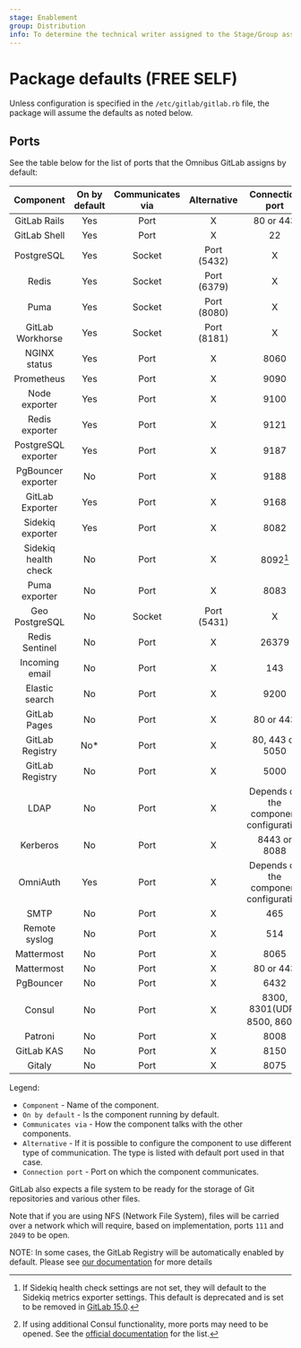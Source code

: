```yaml
---
stage: Enablement
group: Distribution
info: To determine the technical writer assigned to the Stage/Group associated with this page, see https://about.gitlab.com/handbook/engineering/ux/technical-writing/#assignments
---
```


# Package defaults **(FREE SELF)**

Unless configuration is specified in the `/etc/gitlab/gitlab.rb` file,
the package will assume the defaults as noted below.

## Ports

See the table below for the list of ports that the Omnibus GitLab assigns
by default:

|      Component       | On by default | Communicates via | Alternative |              Connection port               |
|:--------------------:|:-------------:|:----------------:|:-----------:|:------------------------------------------:|
|     GitLab Rails     |      Yes      |       Port       |      X      |                 80 or 443                  |
|     GitLab Shell     |      Yes      |       Port       |      X      |                     22                     |
|      PostgreSQL      |      Yes      |      Socket      | Port (5432) |                     X                      |
|        Redis         |      Yes      |      Socket      | Port (6379) |                     X                      |
|         Puma         |      Yes      |      Socket      | Port (8080) |                     X                      |
|   GitLab Workhorse   |      Yes      |      Socket      | Port (8181) |                     X                      |
|     NGINX status     |      Yes      |       Port       |      X      |                    8060                    |
|      Prometheus      |      Yes      |       Port       |      X      |                    9090                    |
|    Node exporter     |      Yes      |       Port       |      X      |                    9100                    |
|    Redis exporter    |      Yes      |       Port       |      X      |                    9121                    |
| PostgreSQL exporter  |      Yes      |       Port       |      X      |                    9187                    |
|  PgBouncer exporter  |      No       |       Port       |      X      |                    9188                    |
|   GitLab Exporter    |      Yes      |       Port       |      X      |                    9168                    |
|   Sidekiq exporter   |      Yes      |       Port       |      X      |                    8082                    |
| Sidekiq health check |      No       |       Port       |      X      |                    8092[^Sidekiq-health] |
|    Puma exporter     |      No       |       Port       |      X      |                    8083                    |
|    Geo PostgreSQL    |      No       |      Socket      | Port (5431) |                     X                      |
|    Redis Sentinel    |      No       |       Port       |      X      |                   26379                    |
|    Incoming email    |      No       |       Port       |      X      |                    143                     |
|    Elastic search    |      No       |       Port       |      X      |                    9200                    |
|     GitLab Pages     |      No       |       Port       |      X      |                 80 or 443                  |
|   GitLab Registry    |      No*      |       Port       |      X      |              80, 443 or 5050               |
|   GitLab Registry    |      No       |       Port       |      X      |                    5000                    |
|         LDAP         |      No       |       Port       |      X      |   Depends on the component configuration   |
|       Kerberos       |      No       |       Port       |      X      |                8443 or 8088                |
|       OmniAuth       |      Yes      |       Port       |      X      |   Depends on the component configuration   |
|         SMTP         |      No       |       Port       |      X      |                    465                     |
|    Remote syslog     |      No       |       Port       |      X      |                    514                     |
|      Mattermost      |      No       |       Port       |      X      |                    8065                    |
|      Mattermost      |      No       |       Port       |      X      |                 80 or 443                  |
|      PgBouncer       |      No       |       Port       |      X      |                    6432                    |
|        Consul        |      No       |       Port       |      X      | 8300, 8301(UDP), 8500, 8600[^Consul-notes] |
|       Patroni        |      No       |       Port       |      X      |                    8008                    |
|      GitLab KAS      |      No       |       Port       |      X      |                    8150                    |
|        Gitaly        |      No       |       Port       |      X      |                    8075                    |

Legend:

- `Component` - Name of the component.
- `On by default` - Is the component running by default.
- `Communicates via` - How the component talks with the other components.
- `Alternative` - If it is possible to configure the component to use different type of communication. The type is listed with default port used in that case.
- `Connection port` - Port on which the component communicates.

GitLab also expects a file system to be ready for the storage of Git repositories
and various other files.

Note that if you are using NFS (Network File System), files will be carried
over a network which will require, based on implementation, ports `111` and
`2049` to be open.

NOTE:
In some cases, the GitLab Registry will be automatically enabled by default. Please see [our documentation](../packages/container_registry.md) for more details

 [^Consul-notes]: If using additional Consul functionality, more ports may need to be opened. See the [official documentation](https://www.consul.io/docs/install/ports#ports-table) for the list.

 [^Sidekiq-health]: If Sidekiq health check settings are not set, they will default to the Sidekiq metrics exporter settings. This default is deprecated and is set to be removed in [GitLab 15.0](https://gitlab.com/gitlab-org/gitlab/-/issues/347509).
